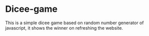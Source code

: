 # Dicee-game
This is a simple dicee game based on random number generator of javascript, it shows the winner on refreshing the website.
